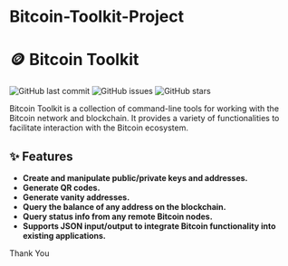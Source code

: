# Bitcoin-Toolkit-Project
# 🪙 Bitcoin Toolkit

![GitHub last commit](https://img.shields.io/github/last-commit/your-username/bitcoin-toolkit)
![GitHub issues](https://img.shields.io/github/issues/your-username/bitcoin-toolkit)
![GitHub stars](https://img.shields.io/github/stars/your-username/bitcoin-toolkit?style=social)

Bitcoin Toolkit is a collection of command-line tools for working with the Bitcoin network and blockchain. It provides a variety of functionalities to facilitate interaction with the Bitcoin ecosystem.

## ✨ Features

- **Create and manipulate public/private keys and addresses.**
- **Generate QR codes.**
- **Generate vanity addresses.**
- **Query the balance of any address on the blockchain.**
- **Query status info from any remote Bitcoin nodes.**
- **Supports JSON input/output to integrate Bitcoin functionality into existing applications.**

Thank You 
